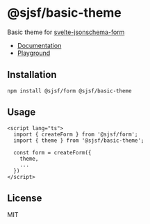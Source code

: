 # @sjsf/basic-theme

Basic theme for [svelte-jsonschema-form](https://github.com/x0k/svelte-jsonschema-form)

- [Documentation](https://x0k.github.io/svelte-jsonschema-form/themes/basic/)
- [Playground](https://x0k.github.io/svelte-jsonschema-form/playground2/)

## Installation

```shell
npm install @sjsf/form @sjsf/basic-theme
```

## Usage

```svelte
<script lang="ts">
  import { createForm } from '@sjsf/form';
  import { theme } from '@sjsf/basic-theme';

  const form = createForm({
    theme,
    ...
  })
</script>
```

## License

MIT
